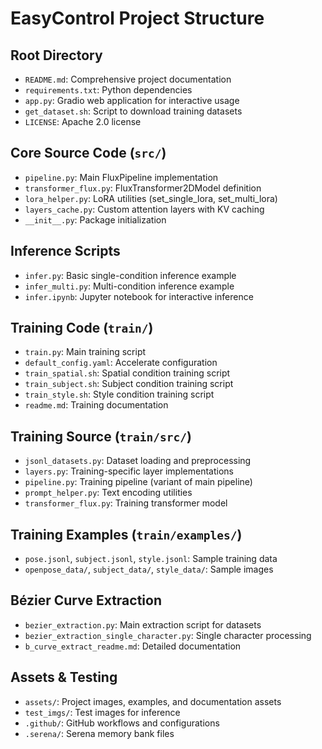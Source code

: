 # EasyControl Project Structure

## Root Directory
- `README.md`: Comprehensive project documentation
- `requirements.txt`: Python dependencies
- `app.py`: Gradio web application for interactive usage
- `get_dataset.sh`: Script to download training datasets
- `LICENSE`: Apache 2.0 license

## Core Source Code (`src/`)
- `pipeline.py`: Main FluxPipeline implementation
- `transformer_flux.py`: FluxTransformer2DModel definition
- `lora_helper.py`: LoRA utilities (set_single_lora, set_multi_lora)
- `layers_cache.py`: Custom attention layers with KV caching
- `__init__.py`: Package initialization

## Inference Scripts
- `infer.py`: Basic single-condition inference example
- `infer_multi.py`: Multi-condition inference example
- `infer.ipynb`: Jupyter notebook for interactive inference

## Training Code (`train/`)
- `train.py`: Main training script
- `default_config.yaml`: Accelerate configuration
- `train_spatial.sh`: Spatial condition training script
- `train_subject.sh`: Subject condition training script
- `train_style.sh`: Style condition training script
- `readme.md`: Training documentation

## Training Source (`train/src/`)
- `jsonl_datasets.py`: Dataset loading and preprocessing
- `layers.py`: Training-specific layer implementations
- `pipeline.py`: Training pipeline (variant of main pipeline)
- `prompt_helper.py`: Text encoding utilities
- `transformer_flux.py`: Training transformer model

## Training Examples (`train/examples/`)
- `pose.jsonl`, `subject.jsonl`, `style.jsonl`: Sample training data
- `openpose_data/`, `subject_data/`, `style_data/`: Sample images

## Bézier Curve Extraction
- `bezier_extraction.py`: Main extraction script for datasets
- `bezier_extraction_single_character.py`: Single character processing
- `b_curve_extract_readme.md`: Detailed documentation

## Assets & Testing
- `assets/`: Project images, examples, and documentation assets
- `test_imgs/`: Test images for inference
- `.github/`: GitHub workflows and configurations
- `.serena/`: Serena memory bank files